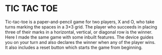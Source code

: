 # TIC TAC TOE

Tic-tac-toe is a paper-and-pencil game for two players, X and O, who take turns marking the spaces in a 3×3 grid. The player who succeeds in placing three of their marks in a horizontal, vertical, or diagonal row is the winner. Here I made the same  game with some inbuilt features. The device guides you on your turn and also declares the winner when any of the player wins. It also includes a reset button which starts the game from beginning.
